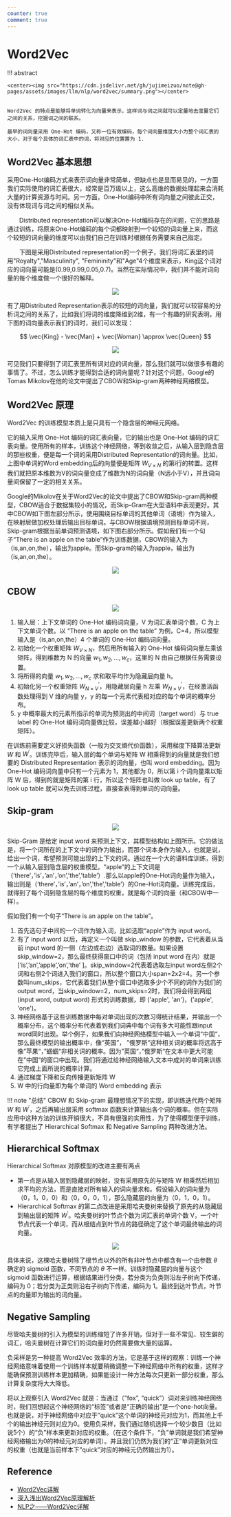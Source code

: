 ```yaml
---
counter: true
comment: true
---
```


# Word2Vec

!!! abstract

    <center><img src="https://cdn.jsdelivr.net/gh/jujimeizuo/note@gh-pages/assets/images/llm/nlp/word2vec/summary.png"></center>


    Word2Vec 的特点是能够将单词转化为向量来表示，这样词与词之间就可以定量地去度量它们之间的关系，挖掘词之间的联系。

    最早的词向量采用 One-Hot 编码，又称一位有效编码，每个词向量维度大小为整个词汇表的大小，对于每个具体的词汇表中的词，将对应的位置置为 1.


## Word2Vec 基本思想


采用One-Hot编码方式来表示词向量非常简单，但缺点也是显而易见的，一方面我们实际使用的词汇表很大，经常是百万级以上，这么高维的数据处理起来会消耗大量的计算资源与时间。另一方面，One-Hot编码中所有词向量之间彼此正交，没有体现词与词之间的相似关系。

　　Distributed representation可以解决One-Hot编码存在的问题，它的思路是通过训练，将原来One-Hot编码的每个词都映射到一个较短的词向量上来，而这个较短的词向量的维度可以由我们自己在训练时根据任务需要来自己指定。

　　下图是采用Distributed representation的一个例子，我们将词汇表里的词用"Royalty","Masculinity", "Femininity"和"Age"4个维度来表示，King这个词对应的词向量可能是(0.99,0.99,0.05,0.7)。当然在实际情况中，我们并不能对词向量的每个维度做一个很好的解释。

<center><img src="https://cdn.jsdelivr.net/gh/jujimeizuo/note@gh-pages/assets/images/llm/nlp/word2vec/dr.png"></center>

有了用Distributed Representation表示的较短的词向量，我们就可以较容易的分析词之间的关系了，比如我们将词的维度降维到2维，有一个有趣的研究表明，用下图的词向量表示我们的词时，我们可以发现：

$$
\vec{King} - \vec{Man} + \vec{Woman} \approx \vec{Queen}
$$

<center><img src="https://cdn.jsdelivr.net/gh/jujimeizuo/note@gh-pages/assets/images/llm/nlp/word2vec/kmwq.png"></center>

可见我们只要得到了词汇表里所有词对应的词向量，那么我们就可以做很多有趣的事情了。不过，怎么训练才能得到合适的词向量呢？针对这个问题，Google的Tomas Mikolov在他的论文中提出了CBOW和Skip-gram两种神经网络模型。

## Word2Vec 原理

Word2Vec 的训练模型本质上是只具有一个隐含层的神经元网络。

它的输入采用 One-Hot 编码的词汇表向量，它的输出也是 One-Hot 编码的词汇表向量。使用所有的样本，训练这个神经网络，等到收敛之后，从输入层到隐含层的那些权重，便是每一个词的采用Distributed Representation的词向量。比如，上图中单词的Word embedding后的向量便是矩阵 $W_{V \times N}$ 的第i行的转置。这样我们就把原本维数为V的词向量变成了维数为N的词向量（N远小于V），并且词向量间保留了一定的相关关系。

Google的Mikolov在关于Word2Vec的论文中提出了CBOW和Skip-gram两种模型，CBOW适合于数据集较小的情况，而Skip-Gram在大型语料中表现更好。其中CBOW如下图左部分所示，使用围绕目标单词的其他单词（语境）作为输入，在映射层做加权处理后输出目标单词。与CBOW根据语境预测目标单词不同，Skip-gram根据当前单词预测语境，如下图右部分所示。假如我们有一个句子“There is an apple on the table”作为训练数据，CBOW的输入为（is,an,on,the），输出为apple。而Skip-gram的输入为apple，输出为（is,an,on,the）。

<center><img src="https://cdn.jsdelivr.net/gh/jujimeizuo/note@gh-pages/assets/images/llm/nlp/word2vec/cbow-skipgram.png"></center>

## CBOW

<center><img src="https://cdn.jsdelivr.net/gh/jujimeizuo/note@gh-pages/assets/images/llm/nlp/word2vec/cbow-net.png"></center>

1. 输入层：上下文单词的 One-Hot 编码词向量，V 为词汇表单词个数，C 为上下文单词个数。以 “There is an apple on the table” 为例，C=4，所以模型输入是（is,an,on,the）4 个单词的 One-Hot 编码词向量。
2. 初始化一个权重矩阵 $W_{V \times N}$，然后用所有输入的 One-Hot 编码词向量左乘该矩阵，得到维数为 N 的向量 $w_1,w_2,...,w_c$，这里的 N 由自己根据任务需要设置。
3. 将所得的向量 $w_1,w_2,...,w_c$ 求和取平均作为隐藏层向量 h。
4. 初始化另一个权重矩阵 $W_{N \times V}^\prime$，用隐藏层向量 h 左乘 $W_{N \times V}^\prime$，在经激活函数处理得到 V 维的向量 y，y 的每一个元素代表相对应的每个单词的概率分布。
5. y 中概率最大的元素所指示的单词为预测出的中间词（target word）与 true label 的 One-Hot 编码词向量做比较，误差越小越好（根据误差更新两个权重矩阵）。

在训练前需要定义好损失函数（一般为交叉熵代价函数），采用梯度下降算法更新 $W$ 和 $W^\prime$。训练完毕后，输入层的每个单词与矩阵 W 相乘得到的向量就是我们想要的 Distributed Representation 表示的词向量，也叫 word embedding。因为 One-Hot 编码词向量中只有一个元素为 1，其他都为 0，所以第 i 个词向量乘以矩阵 W 后，得到的就是矩阵的第 i 行，所以这个矩阵也叫做 look up table，有了 look up table 就可以免去训练过程，直接查表得到单词的词向量。

## Skip-gram

<center><img src="https://cdn.jsdelivr.net/gh/jujimeizuo/note@gh-pages/assets/images/llm/nlp/word2vec/skip-gram-net.png"></center>

Skip-Gram 是给定 input word 来预测上下文，其模型结构如上图所示。它的做法是，将一个词所在的上下文中的词作为输出，而那个词本身作为输入，也就是说，给出一个词，希望预测可能出现的上下文的词。通过在一个大的语料库训练，得到一个从输入层到隐含层的权重模型。“apple”的上下文词是（’there’，’is’，’an’，’on’,’the’,’table’）.那么以apple的One-Hot词向量作为输入，输出则是（’there’，’is’，’an’，’on’,’the’,’table’）的One-Hot词向量。训练完成后，就得到了每个词到隐含层的每个维度的权重，就是每个词的向量（和CBOW中一样）。

假如我们有一个句子“There is an apple on the table”。

1. 首先选句子中间的一个词作为输入词，比如选取“apple”作为 input word。
2. 有了 input word 以后，再定义一个叫做 skip_window 的参数，它代表着从当前 input word 的一侧（左边或右边）选取词的数量。如果设置 skip_window=2，那么最终获得窗口中的词（包括 input word 在内）就是[‘is’,’an’,’apple’,’on’,’the’ ]。skip_window=2代表着选取左input word左侧2个词和右侧2个词进入我们的窗口，所以整个窗口大小span=2x2=4。另一个参数叫num_skips，它代表着我们从整个窗口中选取多少个不同的词作为我们的output word，当skip_window=2，num_skips=2时，我们将会得到两组 (input word, output word) 形式的训练数据，即 ('apple', 'an')，('apple', 'one')。
3. 神经网络基于这些训练数据中每对单词出现的次数习得统计结果，并输出一个概率分布，这个概率分布代表着到我们词典中每个词有多大可能性跟input word同时出现。举个例子，如果我们向神经网络模型中输入一个单词“中国“，那么最终模型的输出概率中，像“英国”， ”俄罗斯“这种相关词的概率将远高于像”苹果“，”蝈蝈“非相关词的概率。因为”英国“，”俄罗斯“在文本中更大可能在”中国“的窗口中出现。我们将通过给神经网络输入文本中成对的单词来训练它完成上面所说的概率计算。
4. 通过梯度下降和反向传播更新矩阵 W
5. W 中的行向量即为每个单词的 Word embedding 表示

!!! note "总结"
    CBOW 和 Skip-gram 最理想情况下的实现，即训练迭代两个矩阵 $W$ 和 $W^\prime$，之后再输出层采用 softmax 函数来计算输出各个词的概率。但在实际应用中这种方法的训练开销很大，不具有很强的实用性，为了使得模型便于训练，有学者提出了 Hierarchical Softmax 和 Negative Sampling 两种改进方法。

## Hierarchical Softmax

Hierarchical Softmax 对原模型的改进主要有两点

- 第一点是从输入层到隐藏层的映射，没有采用原先的与矩阵 W 相乘然后相加求平均的方法，而是直接对所有输入的词向量求和。假设输入的词向量为（0，1，0，0）和（0，0，0，1），那么隐藏层的向量为（0，1，0，1）。
- Hierarchical Softmax 的第二点改进是采用哈夫曼树来替换了原先的从隐藏层到输出层的矩阵 $W^\prime$。哈夫曼树的叶节点个数为词汇表的单词个数 V，一个叶节点代表一个单词，而从根结点到叶节点的路径确定了这个单词最终输出的词向量。

<center><img src="https://cdn.jsdelivr.net/gh/jujimeizuo/note@gh-pages/assets/images/llm/nlp/word2vec/hs-huffman.png"></center>

具体来说，这棵哈夫曼树除了根节点以外的所有非叶节点中都含有一个由参数 $\theta$ 确定的 sigmoid 函数，不同节点的 $\theta$ 不一样。训练时隐藏层的向量与这个 sigmoid 函数进行运算，根据结果进行分类，若分类为负类则沿左子树向下传递，编码为 0；若分类为正类则沿右子树向下传递，编码为 1。最终到达叶节点，叶节点的向量即为输出的词向量。

## Negative Sampling

尽管哈夫曼树的引入为模型的训练缩短了许多开销，但对于一些不常见、较生僻的词汇，哈夫曼树在计算它们的词向量时仍然需要做大量的运算。

负采样是另一种提高 Word2Vec 效率的方法，它是基于这样的观察：训练一个神经网络意味着使用一个训练样本就要稍微调整一下神经网络中所有的权重，这样才能确保预测训练样本更加精确，如果能设计一种方法每次只更新一部分权重，那么计算复杂度将大大降低。

将以上观察引入 Word2Vec 就是：当通过（”fox”, “quick”）词对来训练神经网络时，我们回想起这个神经网络的“标签”或者是“正确的输出”是一个one-hot向量。也就是说，对于神经网络中对应于”quick”这个单词的神经元对应为1，而其他上千个的输出神经元则对应为0。使用负采样，我们通过随机选择一个较少数目（比如说5个）的“负”样本来更新对应的权重。（在这个条件下，“负”单词就是我们希望神经网络输出为0的神经元对应的单词）。并且我们仍然为我们的“正”单词更新对应的权重（也就是当前样本下”quick”对应的神经元仍然输出为1）。

## Reference

- [Word2Vec详解](https://zhuanlan.zhihu.com/p/61635013)
- [深入浅出Word2Vec原理解析](https://zhuanlan.zhihu.com/p/114538417)
- [NLP之——Word2Vec详解](https://www.cnblogs.com/guoyaohua/p/9240336.html)